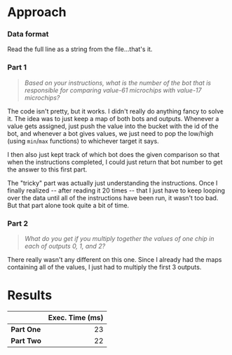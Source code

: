 # Approach
### Data format

Read the full line as a string from the file...that's it.

### Part 1
> _Based on your instructions, what is the number of the bot that is responsible for comparing value-61 microchips with value-17 microchips?_

The code isn't pretty, but it works. I didn't really do anything fancy to solve it. The idea was to just keep a map
of both bots and outputs. Whenever a value gets assigned, just push the value into the bucket with the id of the bot, and
whenever a bot gives values, we just need to pop the low/high (using `min`/`max` functions) to whichever target it says.

I then also just kept track of which bot does the given comparison so that when the instructions completed, I could just
return that bot number to get the answer to this first part.

The "tricky" part was actually just understanding the instructions. Once I finally realized -- after reading it 20 times --
that I just have to keep looping over the data until all of the instructions have been run, it wasn't too bad. But that part
alone took quite a bit of time.

### Part 2
> _What do you get if you multiply together the values of one chip in each of outputs 0, 1, and 2?_

There really wasn't any different on this one. Since I already had the maps containing all of the values, I just had to
multiply the first 3 outputs.

# Results

|              | Exec. Time (ms) |
|--------------|----------------:|
| **Part One** |              23 |
| **Part Two** |              22 |
